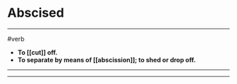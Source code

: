 # Abscised
---
#verb
- **To [[cut]] off.**
- **To separate by means of [[abscission]]; to shed or drop off.**
---
---
